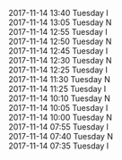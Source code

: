 2017-11-14 13:40 Tuesday  I  
2017-11-14 13:05 Tuesday  N  
2017-11-14 12:55 Tuesday  I  
2017-11-14 12:50 Tuesday  N  
2017-11-14 12:45 Tuesday  I  
2017-11-14 12:30 Tuesday  N  
2017-11-14 12:25 Tuesday  I  
2017-11-14 11:30 Tuesday  N  
2017-11-14 11:25 Tuesday  I  
2017-11-14 10:10 Tuesday  N  
2017-11-14 10:05 Tuesday  I  
2017-11-14 10:00 Tuesday  N  
2017-11-14 07:55 Tuesday  I  
2017-11-14 07:40 Tuesday  N  
2017-11-14 07:35 Tuesday  I  
